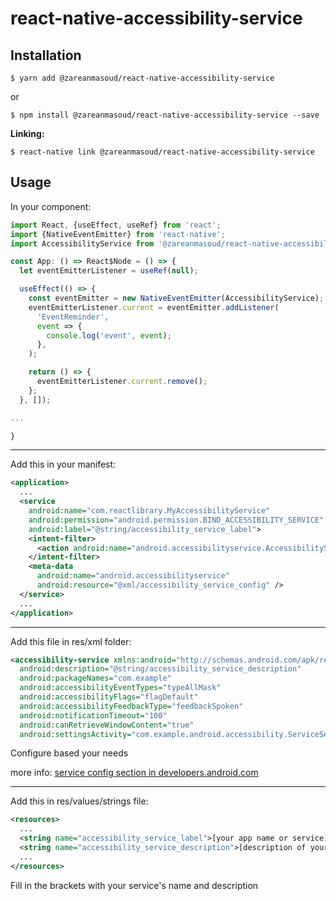 # react-native-accessibility-service

## Installation

`$ yarn add @zareanmasoud/react-native-accessibility-service`

or

`$ npm install @zareanmasoud/react-native-accessibility-service --save`

**Linking:**

`$ react-native link @zareanmasoud/react-native-accessibility-service`

## Usage
In your component:
```javascript
import React, {useEffect, useRef} from 'react';
import {NativeEventEmitter} from 'react-native';
import AccessibilityService from '@zareanmasoud/react-native-accessibility-service';

const App: () => React$Node = () => {
  let eventEmitterListener = useRef(null);

  useEffect(() => {
    const eventEmitter = new NativeEventEmitter(AccessibilityService);
    eventEmitterListener.current = eventEmitter.addListener(
      'EventReminder',
      event => {
        console.log('event', event);
      },
    );

    return () => {
      eventEmitterListener.current.remove();
    };
  }, []);

...

}

```
***
Add this in your manifest:
```xml
<application>
  ...
  <service
    android:name="com.reactlibrary.MyAccessibilityService"
    android:permission="android.permission.BIND_ACCESSIBILITY_SERVICE"
    android:label="@string/accessibility_service_label">
    <intent-filter>
      <action android:name="android.accessibilityservice.AccessibilityService" />
    </intent-filter>
    <meta-data
      android:name="android.accessibilityservice"
      android:resource="@xml/accessibility_service_config" />
  </service>
  ...
</application>
```
***
Add this file in res/xml folder:
```xml
<accessibility-service xmlns:android="http://schemas.android.com/apk/res/android"
  android:description="@string/accessibility_service_description"
  android:packageNames="com.example"
  android:accessibilityEventTypes="typeAllMask"
  android:accessibilityFlags="flagDefault"
  android:accessibilityFeedbackType="feedbackSpoken"
  android:notificationTimeout="100"
  android:canRetrieveWindowContent="true"
  android:settingsActivity="com.example.android.accessibility.ServiceSettingsActivity" />
```
Configure based your needs

more info: [service config section in developers.android.com](https://developer.android.com/guide/topics/ui/accessibility/service#service-config)
***
Add this in res/values/strings file:
```xml
<resources> 
  ... 
  <string name="accessibility_service_label">[your app name or service]</string>
  <string name="accessibility_service_description">[description of your service]</string>
  ...
</resources>
```
Fill in the brackets with your service's name and description
